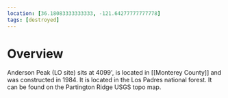 ```yaml
---
location: [36.18083333333333, -121.64277777777778]
tags: [destroyed]
---
```


# Overview

Anderson Peak (LO site) sits at 4099', is located in [[Monterey County]] and was constructed in 1984. It is located in the Los Padres national forest. It can be found on the Partington Ridge USGS topo map.

